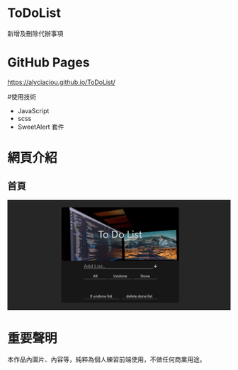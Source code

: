 # ToDoList
新增及刪除代辦事項

# GitHub Pages
https://alyciaciou.github.io/ToDoList/


#使用技術
*  JavaScript
*  scss
* SweetAlert 套件

# 網頁介紹
## 首頁
![GITHUB]( https://github.com/alyciaciou/ToDoList/blob/main/image/ToDoList.png)

# 重要聲明
本作品內圖片、內容等，純粹為個人練習前端使用，不做任何商業用途。
